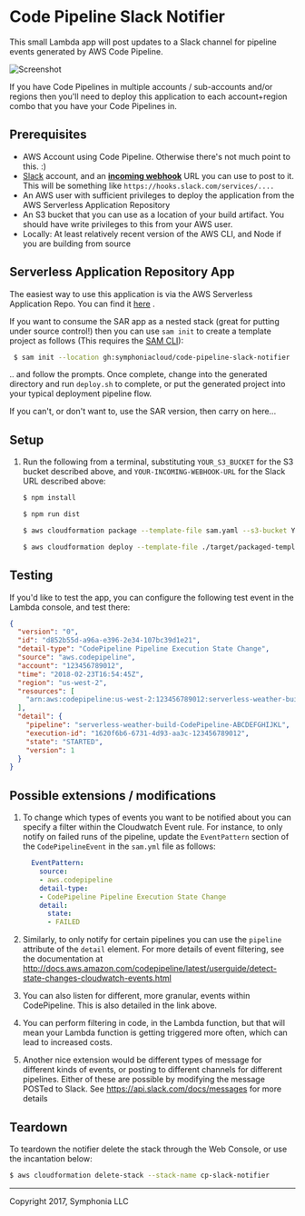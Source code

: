 # Code Pipeline Slack Notifier

This small Lambda app will post updates to a Slack channel for pipeline events generated by AWS Code Pipeline.

![Screenshot](documentation/CPSN.png "screenshot") 

If you have Code Pipelines in multiple accounts / sub-accounts and/or regions then you'll need to deploy this application to each account+region combo that you have your Code Pipelines in.

## Prerequisites

* AWS Account using Code Pipeline. Otherwise there's not much point to this. :)
* [Slack](https://slack.com/) account, and an [**incoming webhook**](https://api.slack.com/incoming-webhooks) URL 
you can use to post to it. This will be something like `https://hooks.slack.com/services/....`
* An AWS user with sufficient privileges to deploy the application from the AWS Serverless Application Repository
* An S3 bucket that you can use as a location of your build artifact. You should have write privileges to this from your AWS user.
* Locally: At least relatively recent version of the AWS CLI, and Node if you are building from source

## Serverless Application Repository App

The easiest way to use this application is via the AWS Serverless Application Repo. You can find it [here](https://serverlessrepo.aws.amazon.com/applications/arn:aws:serverlessrepo:us-east-1:392967531616:applications~CodePipelineSlackNotifier) .

If you want to consume the SAR app as a nested stack (great for putting under source control!) then you can use ``sam init`` to create a template project as follows (This requires the [SAM CLI](https://docs.aws.amazon.com/serverless-application-model/latest/developerguide/serverless-sam-cli-install.html)):

   ```bash
    $ sam init --location gh:symphoniacloud/code-pipeline-slack-notifier
   ```

.. and follow the prompts. Once complete, change into the generated directory and run ``deploy.sh`` to complete, or put the generated project into your typical deployment pipeline flow.

If you can't, or don't want to, use the SAR version, then carry on here...

## Setup

1. Run the following from a terminal, substituting `YOUR_S3_BUCKET` for the S3 bucket described above, and `YOUR-INCOMING-WEBHOOK-URL` for the Slack URL described above:

    ```bash
    $ npm install

    $ npm run dist

    $ aws cloudformation package --template-file sam.yaml --s3-bucket YOUR_S3_BUCKET --output-template-file target/packaged-template.yaml

    $ aws cloudformation deploy --template-file ./target/packaged-template.yaml --stack-name cp-slack-notifier --parameter-overrides SlackUrl=YOUR-INCOMING-WEBHOOK-URL --capabilities CAPABILITY_IAM
    ```

## Testing

If you'd like to test the app, you can configure the following test event in the Lambda console, and test there:

```json
{
  "version": "0",
  "id": "d852b55d-a96a-e396-2e34-107bc39d1e21",
  "detail-type": "CodePipeline Pipeline Execution State Change",
  "source": "aws.codepipeline",
  "account": "123456789012",
  "time": "2018-02-23T16:54:45Z",
  "region": "us-west-2",
  "resources": [
    "arn:aws:codepipeline:us-west-2:123456789012:serverless-weather-build-CodePipeline-ABCDEFGHIJKL"
  ],
  "detail": {
    "pipeline": "serverless-weather-build-CodePipeline-ABCDEFGHIJKL",
    "execution-id": "1620f6b6-6731-4d93-aa3c-123456789012",
    "state": "STARTED",
    "version": 1
  }
}
```

## Possible extensions / modifications

1. To change which types of events you want to be notified about you can specify a filter within the
Cloudwatch Event rule. For instance, to only notify on failed runs of the pipeline, update the `EventPattern` section
of the `CodePipelineEvent` in the `sam.yml` file as follows:

    ```yaml
      EventPattern:
        source:
        - aws.codepipeline
        detail-type:
        - CodePipeline Pipeline Execution State Change
        detail:
          state:
          - FAILED
    ```

1. Similarly, to only notify for certain pipelines you can use the `pipeline` attribute of the `detail` element.
For more details of event filtering, see the documentation at http://docs.aws.amazon.com/codepipeline/latest/userguide/detect-state-changes-cloudwatch-events.html

1. You can also listen for different, more granular, events within CodePipeline. This is also detailed in the link above.

1. You can perform filtering in code, in the Lambda function, but that will mean your Lambda function
is getting triggered more often, which can lead to increased costs.

1. Another nice extension would be different types of message for different kinds of events, or posting to different channels for different pipelines. Either of these are possible by modifying the message POSTed to Slack. See https://api.slack.com/docs/messages for more details

## Teardown

To teardown the notifier delete the stack through the Web Console, or use the incantation below:

```bash
$ aws cloudformation delete-stack --stack-name cp-slack-notifier
```

-----
Copyright 2017, Symphonia LLC
